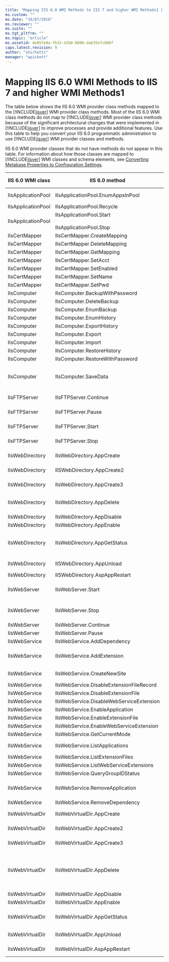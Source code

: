```yaml
---
title: "Mapping IIS 6.0 WMI Methods to IIS 7 and higher WMI Methods1 | Microsoft Docs"
ms.custom: ""
ms.date: "10/07/2016"
ms.reviewer: ""
ms.suite: ""
ms.tgt_pltfrm: ""
ms.topic: "article"
ms.assetid: de857e8a-fb15-42b0-8806-da635e7c806f
caps.latest.revision: 9
author: "shirhatti"
manager: "wpickett"
---
```

# Mapping IIS 6.0 WMI Methods to IIS 7 and higher WMI Methods1
The table below shows the IIS 6.0 WMI provider class methods mapped to the [!INCLUDE[iisver](../wmi-provider/includes/iisver-md.md)] WMI provider class methods. Most of the IIS 6.0 WMI class methods do not map to [!INCLUDE[iisver](../wmi-provider/includes/iisver-md.md)] WMI provider class methods because of the significant architectural changes that were implemented in [!INCLUDE[iisver](../wmi-provider/includes/iisver-md.md)] to improve processes and provide additional features. Use this table to help you convert your IIS 6.0 programmatic administration to use [!INCLUDE[iisver](../wmi-provider/includes/iisver-md.md)] WMI provider classes and methods.  
  
 IIS 6.0 WMI provider classes that do not have methods do not appear in this table. For information about how those classes are mapped to [!INCLUDE[iisver](../wmi-provider/includes/iisver-md.md)] WMI classes and schema elements, see [Converting Metabase Properties to Configuration Settings](http://msdn.microsoft.com/library/f483d50d-ed22-4114-a5c2-212ec11526a2).  
  
|IIS 6.0 WMI class|IIS 6.0 method|[!INCLUDE[iisver](../wmi-provider/includes/iisver-md.md)] WMI class or method|  
|-----------------------|--------------------|--------------------------------------------------------------------------------|  
|IIsApplicationPool|IIsApplicationPool.EnumAppsInPool|[ApplicationPoolContainsApplication](../wmi-provider/applicationpoolcontainsapplication-class1.md) class|  
|IIsApplicationPool|IIsApplicationPool.Recycle|[ApplicationPool.Recycle](../wmi-provider/applicationpool-recycle-method2.md) method|  
|IIsApplicationPool|IIsApplicationPool.Start<br /><br /> IIsApplicationPool.Stop|[ApplicationPool.Start](../wmi-provider/applicationpool-start-method1.md) method<br /><br /> [ApplicationPool.Stop](../wmi-provider/applicationpool-stop-method1.md) method|  
|IIsCertMapper|IIsCertMapper.CreateMapping|Deprecated|  
|IIsCertMapper|IIsCertMapper.DeleteMapping|Deprecated|  
|IIsCertMapper|IIsCertMapper.GetMapping|Deprecated|  
|IIsCertMapper|IIsCertMapper.SetAcct|Deprecated|  
|IIsCertMapper|IIsCertMapper.SetEnabled|Deprecated|  
|IIsCertMapper|IIsCertMapper.SetName|Deprecated|  
|IIsCertMapper|IIsCertMapper.SetPwd|Deprecated|  
|IIsComputer|IIsComputer.BackupWithPassword|Deprecated|  
|IIsComputer|IIsComputer.DeleteBackup|Deprecated|  
|IIsComputer|IIsComputer.EnumBackup|Deprecated|  
|IIsComputer|IIsComputer.EnumHistory|Deprecated|  
|IIsComputer|IIsComputer.ExportHistory|Deprecated|  
|IIsComputer|IIsComputer.Export|Deprecated|  
|IIsComputer|IIsComputer.Import|Deprecated|  
|IIsComputer|IIsComputer.RestoreHistory|Deprecated|  
|IIsComputer|IIsComputer.RestoreWithPassword|Deprecated|  
|IIsComputer|IIsComputer.SaveData|Deprecated; see the [ConfigurationHistorySection](../wmi-provider/configurationhistorysection-class.md) class for the configuration of related functionality in [!INCLUDE[iisver](../wmi-provider/includes/iisver-md.md)].|  
|IIsFTPServer|IIsFTPServer.Continue|Use IIS 6.0 WMI classes and methods.|  
|IIsFTPServer|IIsFTPServer.Pause|Use IIS 6.0 WMI classes and methods.|  
|IIsFTPServer|IIsFTPServer.Start|Use IIS 6.0 WMI classes and methods.|  
|IIsFTPServer|IIsFTPServer.Stop|Use IIS 6.0 WMI classes and methods.|  
|IIsWebDirectory|IIsWebDirectory.AppCreate|Deprecated; use the [Application.Create](../wmi-provider/application-create-method1.md) method.|  
|IIsWebDirectory|IISWebDirectory.AppCreate2|Deprecated; use the [Application.Create](../wmi-provider/application-create-method1.md) method.|  
|IIsWebDirectory|IIsWebDirectory.AppCreate3|Deprecated; use the [Application.Create](../wmi-provider/application-create-method1.md) method.|  
|IIsWebDirectory|IIsWebDirectory.AppDelete|Deprecated; use the `Delete_` method inherited by the [Application](../wmi-provider/application-class1.md) class.|  
|IIsWebDirectory|IIsWebDirectory.AppDisable|Deprecated|  
|IIsWebDirectory|IIsWebDirectory.AppEnable|Deprecated|  
|IIsWebDirectory|IIsWebDirectory.AppGetStatus|Deprecated; use the [Site.GetState](../wmi-provider/site-getstate-method1.md), [WorkerProcess.GetState](../wmi-provider/workerprocess-getstate-method2.md), or [ApplicationPool.GetState](../wmi-provider/applicationpool-getstate-method2.md) method for similar functionality.|  
|IIsWebDirectory|IISWebDirectory.AppUnload|Deprecated; use the [AppDomain.Unload](../wmi-provider/appdomain-unload-method.md) method.|  
|IIsWebDirectory|IISWebDirectory.AspAppRestart|Deprecated|  
|IIsWebServer|IIsWebServer.Start|Deprecated; use the [ApplicationPool.Start](../wmi-provider/applicationpool-start-method1.md) or [Site.Start](../wmi-provider/site-start-method1.md) method.|  
|IIsWebServer|IIsWebServer.Stop|Deprecated; use the [ApplicationPool.Stop](../wmi-provider/applicationpool-stop-method1.md) or [Site.Stop](../wmi-provider/site-stop-method1.md) method.|  
|IIsWebServer|IIsWebServer.Continue|Deprecated|  
|IIsWebServer|IIsWebServer.Pause|Deprecated|  
|IIsWebService|IIsWebService.AddDependency|Deprecated|  
|IIsWebService|IIsWebService.AddExtension|Deprecated; see the [IsapiCgiRestrictionSection](../wmi-provider/isapicgirestrictionsection-class.md) class for related configuration.|  
|IIsWebService|IIsWebService.CreateNewSite|Deprecated; use the [Site.Create](../wmi-provider/site-create-method1.md) method.|  
|IIsWebService|IIsWebService.DisableExtensionFileRecord|Deprecated|  
|IIsWebService|IIsWebService.DisableExtensionFile|Deprecated|  
|IIsWebService|IIsWebService.DisableWebServiceExtension|Deprecated|  
|IIsWebService|IIsWebService.EnableApplication|Deprecated|  
|IIsWebService|IIsWebService.EnableExtensionFile|Deprecated|  
|IIsWebService|IIsWebService.EnableWebServiceExtension|Deprecated|  
|IIsWebService|IIsWebService.GetCurrentMode|Deprecated|  
|IIsWebService|IIsWebService.ListApplications|Deprecated; list instances of the [Application](../wmi-provider/application-class1.md) class instead.|  
|IIsWebService|IIsWebService.ListExtensionFiles|Deprecated|  
|IIsWebService|IIsWebService.ListWebServiceExtensions|Deprecated|  
|IIsWebService|IIsWebService.QueryGroupIDStatus|Deprecated|  
|IIsWebService|IIsWebService.RemoveApplication|Deprecated; use the `Delete_` method inherited by the [Application](../wmi-provider/application-class1.md) class.|  
|IIsWebService|IIsWebService.RemoveDependency|Deprecated|  
|IIsWebVirtualDir|IIsWebVirtualDir.AppCreate|[Application.Create](../wmi-provider/application-create-method1.md) method; [VirtualDirectory.Create](../wmi-provider/virtualdirectory-create-method1.md) method|  
|IIsWebVirtualDir|IIsWebVirtualDir.AppCreate2|[Application.Create](../wmi-provider/application-create-method1.md) method; [VirtualDirectory.Create](../wmi-provider/virtualdirectory-create-method1.md) method|  
|IIsWebVirtualDir|IIsWebVirtualDir.AppCreate3|[Application.Create](../wmi-provider/application-create-method1.md) method; [VirtualDirectory.Create](../wmi-provider/virtualdirectory-create-method1.md) method|  
|IIsWebVirtualDir|IIsWebVirtualDir.AppDelete|Deprecated; use the `Delete_` method inherited by the [Application](../wmi-provider/application-class1.md) class for applications; use the `Delete_` method inherited by the [VirtualDirectory](../wmi-provider/virtualdirectory-class2.md) class for virtual directories.|  
|IIsWebVirtualDir|IIsWebVirtualDir.AppDisable|Deprecated|  
|IIsWebVirtualDir|IIsWebVirtualDir.AppEnable|Deprecated|  
|IIsWebVirtualDir|IIsWebVirtualDir.AppGetStatus|Deprecated; use the [ApplicationPool.GetState](../wmi-provider/applicationpool-getstate-method2.md) or [Site.GetState](../wmi-provider/site-getstate-method1.md) method.|  
|IIsWebVirtualDir|IIsWebVirtualDir.AppUnload|Deprecated; use the [AppDomain.Unload](../wmi-provider/appdomain-unload-method.md) method.|  
|IIsWebVirtualDir|IIsWebVirtualDir.AspAppRestart|Deprecated; use the [ApplicationPool.Recycle](../wmi-provider/applicationpool-recycle-method2.md) method.|